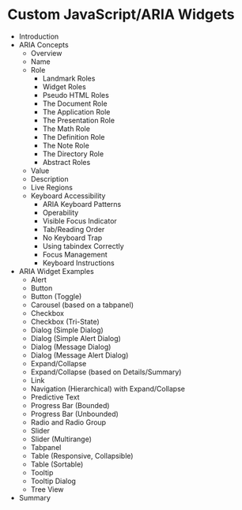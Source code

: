 # Custom JavaScript/ARIA Widgets

- Introduction
- ARIA Concepts
  - Overview
  - Name
  - Role
    - Landmark Roles
    - Widget Roles
    - Pseudo HTML Roles
    - The Document Role
    - The Application Role
    - The Presentation Role
    - The Math Role
    - The Definition Role
    - The Note Role
    - The Directory Role
    - Abstract Roles
  - Value
  - Description
  - Live Regions
  - Keyboard Accessibility
    - ARIA Keyboard Patterns
    - Operability
    - Visible Focus Indicator
    - Tab/Reading Order
    - No Keyboard Trap
    - Using tabindex Correctly
    - Focus Management
    - Keyboard Instructions
- ARIA Widget Examples
  - Alert
  - Button
  - Button (Toggle)
  - Carousel (based on a tabpanel)
  - Checkbox
  - Checkbox (Tri-State)
  - Dialog (Simple Dialog)
  - Dialog (Simple Alert Dialog)
  - Dialog (Message Dialog)
  - Dialog (Message Alert Dialog)
  - Expand/Collapse
  - Expand/Collapse (based on Details/Summary)
  - Link
  - Navigation (Hierarchical) with Expand/Collapse
  - Predictive Text
  - Progress Bar (Bounded)
  - Progress Bar (Unbounded)
  - Radio and Radio Group
  - Slider
  - Slider (Multirange)
  - Tabpanel
  - Table (Responsive, Collapsible)
  - Table (Sortable)
  - Tooltip
  - Tooltip Dialog
  - Tree View
- Summary
